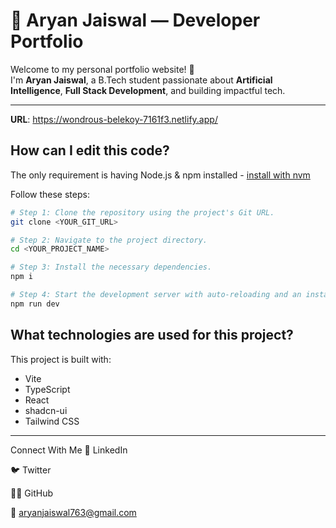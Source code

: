 # 🚀 Aryan Jaiswal — Developer Portfolio

Welcome to my personal portfolio website! 👋  
I'm **Aryan Jaiswal**, a B.Tech student passionate about **Artificial Intelligence**, **Full Stack Development**, and building impactful tech.

---

**URL**: https://wondrous-belekoy-7161f3.netlify.app/

## How can I edit this code?

The only requirement is having Node.js & npm installed - [install with nvm](https://github.com/nvm-sh/nvm#installing-and-updating)

Follow these steps:

```sh
# Step 1: Clone the repository using the project's Git URL.
git clone <YOUR_GIT_URL>

# Step 2: Navigate to the project directory.
cd <YOUR_PROJECT_NAME>

# Step 3: Install the necessary dependencies.
npm i

# Step 4: Start the development server with auto-reloading and an instant preview.
npm run dev
```

## What technologies are used for this project?

This project is built with:

- Vite
- TypeScript
- React
- shadcn-ui
- Tailwind CSS

---
 Connect With Me
🔗 LinkedIn

🐦 Twitter

🧑‍💻 GitHub

📧 aryanjaiswal763@gmail.com

